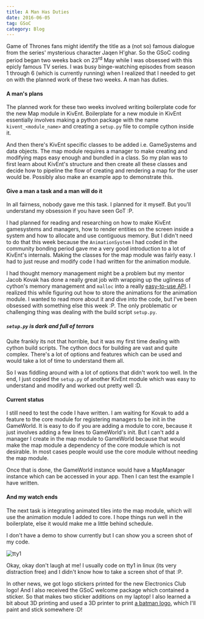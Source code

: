 ```yaml
---
title: A Man Has Duties
date: 2016-06-05
tag: GSoC
category: Blog
---
```


Game of Thrones fans might identify the title as a (not so)
famous dialogue from the series' mysterious character
Jaqen H'ghar. So the GSoC coding period began two weeks back
on 23<sup>rd</sup> May while I was obsessed with this epicly
famous TV series. I was busy binge-watching episodes from
season 1 through 6 (which is currently running) when I realized
that I needed to get on with the planned work of these two weeks.
A man has duties.

#### A man's plans

The planned work for these two weeks involved writing boilerplate code
for the new Map module in KivEnt. Boilerplate for a new module in KivEnt
essentially involves making a python package with the name
`kivent_<module_name>` and creating a `setup.py` file to compile cython
inside it.

And then there's KivEnt specific classes to be added i.e. GameSystems and
data objects. The map module requires a manager to make creating and modifying
maps easy enough and bundled in a class. So my plan was to first learn about
KivEnt's structure and then create all these classes and decide how to pipeline
the flow of creating and rendering a map for the user would be.
Possibly also make an example app to demonstrate this.

#### Give a man a task and a man will do it

In all fairness, nobody gave me this task. I planned for it myself.
But you'll understand my obsession if you have seen GoT :P.

I had planned for reading and researching on how to make KivEnt
gamesystems and managers, how to render entities on the screen
inside a system and how to allocate and use contiguous memory.
But I didn't need to do that this week because the `AnimationSystem`
I had coded in the community bonding period gave me a very good
introduction to a lot of KivEnt's internals. Making the classes for
the map module was fairly easy. I had to just reuse and modify code I
had written for the animation module.

I had thought memory management might be a problem but my mentor
Jacob Kovak has done a really great job with wrapping up the ugliness
of cython's memory management and `malloc` into a really [easy-to-use API](//www.kivent.org/docs/memory_handlers.html).
I realized this while figuring out how to store the animations for the
animation module. I wanted to read more about it and dive into the code,
but I've been obsessed with something else this week :P. The only problematic
or challenging thing was dealing with the build script `setup.py`.

##### `setup.py` is dark and full of terrors

Quite frankly its not that horrible, but it was my first time dealing
with cython build scripts. The cython docs for building are vast and
quite complex. There's a lot of options and features which can be used
and would take a lot of time to understand them all.

So I was fiddling around with a lot of options that didn't work too well.
In the end, I just copied the `setup.py` of another KivEnt module which
was easy to understand and modify and worked out pretty well :D.

#### Current status

I still need to test the code I have written. I am waiting for
Kovak to add a feature to the core module for registering managers
to be init in the GameWorld. It is easy to do if you are adding a module
to core, because it just involves adding a few lines to GameWorld's init.
But I can't add a manager I create in the map module to GameWorld because
that would make the map module a dependency of the core module which is
not desirable. In most cases people would use the core module without
needing the map module.

Once that is done, the GameWorld instance would have a MapManager instance
which can be accessed in your app. Then I can test the example I have written.

#### And my watch ends

The next task is integrating animated tiles into the map module, which will use
the animation module I added to core. I hope things run well in the boilerplate,
else it would make me a little behind schedule.

I don't have a demo to show currently but I can show you a screen shot of my code.

![tty1]({static}/images/tty1.jpg)

Okay, okay don't laugh at me! I usually code on tty1 in linux (its very distraction free)
and I didn't know how to take a screen shot of that :P.

In other news, we got logo stickers printed for the new Electronics Club logo!
And I also received the GSoC welcome package which contained a sticker. So that
makes two sticker additions on my laptop! I also learned a bit about 3D printing
and used a 3D printer to print [a batman logo](http://www.thingiverse.com/thing:320808), which I'll paint and stick somewhere :D!
